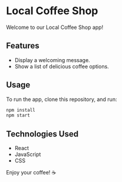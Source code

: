 # Local Coffee Shop

Welcome to our Local Coffee Shop app!

## Features
- Display a welcoming message.
- Show a list of delicious coffee options.

## Usage
To run the app, clone this repository, and run:

```bash
npm install
npm start
```

## Technologies Used
- React
- JavaScript
- CSS

Enjoy your coffee! ☕